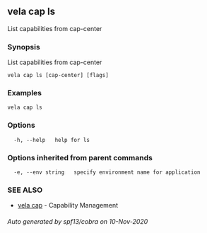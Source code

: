 ## vela cap ls

List capabilities from cap-center

### Synopsis

List capabilities from cap-center

```
vela cap ls [cap-center] [flags]
```

### Examples

```
vela cap ls
```

### Options

```
  -h, --help   help for ls
```

### Options inherited from parent commands

```
  -e, --env string   specify environment name for application
```

### SEE ALSO

* [vela cap](vela_cap.md)	 - Capability Management

###### Auto generated by spf13/cobra on 10-Nov-2020
